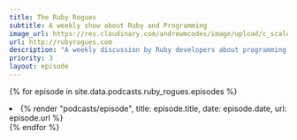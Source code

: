 ```yaml
---
title: The Ruby Rogues
subtitle: A weekly show about Ruby and Programming
image_url: https://res.cloudinary.com/andrewmcodes/image/upload/c_scale,q_auto:good,w_640/v1593758053/podcasts/ruby-rogues.jpg
url: http://rubyrogues.com
description: "A weekly discussion by Ruby developers about programming, life, and careers."
priority: 3
layout: episode
---
```


{% for episode in site.data.podcasts.ruby_rogues.episodes %}
  <li>
      {% render "podcasts/episode", title: episode.title, date: episode.date, url: episode.url %}
  </li>
{% endfor %}
